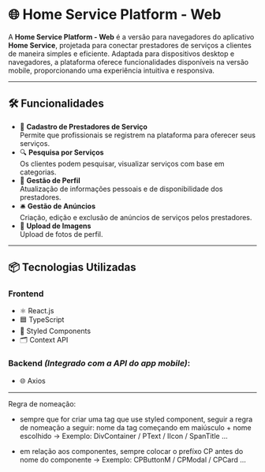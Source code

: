 # 🌐 **Home Service Platform - Web**

A **Home Service Platform - Web** é a versão para navegadores do aplicativo **Home Service**, projetada para conectar prestadores de serviços a clientes de maneira simples e eficiente. Adaptada para dispositivos desktop e navegadores, a plataforma oferece funcionalidades disponíveis na versão mobile, proporcionando uma experiência intuitiva e responsiva.

---

## 🛠 **Funcionalidades**

- 📝 **Cadastro de Prestadores de Serviço**  
    Permite que profissionais se registrem na plataforma para oferecer seus serviços.  
- 🔍 **Pesquisa por Serviços**  
    Os clientes podem pesquisar, visualizar serviços com base em categorias.  
- 👤 **Gestão de Perfil**  
    Atualização de informações pessoais e de disponibilidade dos prestadores.  
- 🛎️ **Gestão de Anúncios**  
    Criação, edição e exclusão de anúncios de serviços pelos prestadores.  
- 📸 **Upload de Imagens**  
    Upload de fotos de perfil.  


---

## 📦 **Tecnologias Utilizadas**

### **Frontend**
- ⚛️ React.js
- 🟦 TypeScript
- 🎨 Styled Components
- 🗂️ Context API 

### **Backend** *(Integrado com a API do app mobile)*:
- 🌐 Axios

---

Regra de nomeação:

- sempre que for criar uma tag que use styled component, seguir a regra de nomeação a seguir: nome da tag começando em maiúsculo + nome escolhido -> Exemplo: DivContainer / PText / IIcon / SpanTitle ...

- em relação aos componentes, sempre colocar o prefíxo CP antes do nome do componente -> Exemplo: CPButtonM / CPModal / CPCard ...
